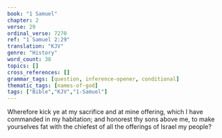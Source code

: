 ```yaml
---
book: "1 Samuel"
chapter: 2
verse: 29
ordinal_verse: 7270
ref: "1 Samuel 2:29"
translation: "KJV"
genre: "History"
word_count: 38
topics: []
cross_references: []
grammar_tags: [question, inference-opener, conditional]
thematic_tags: [names-of-god]
tags: ["Bible","KJV","1-Samuel"]
---
```

Wherefore kick ye at my sacrifice and at mine offering, which I have commanded in my habitation; and honorest thy sons above me, to make yourselves fat with the chiefest of all the offerings of Israel my people?

